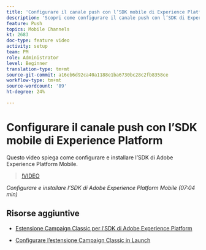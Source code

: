 ```yaml
---
title: 'Configurare il canale push con l’SDK mobile di Experience Platform '
description: 'Scopri come configurare il canale push con l’SDK di Experience Cloud Mobile. '
feature: Push
topics: Mobile Channels
kt: 2683
doc-type: feature video
activity: setup
team: PM
role: Administrator
level: Beginner
translation-type: tm+mt
source-git-commit: a16eb6d92ca40a1188e1ba6730bc28c2fb8358ce
workflow-type: tm+mt
source-wordcount: '89'
ht-degree: 24%

---
```



# Configurare il canale push con l’SDK mobile di Experience Platform

Questo video spiega come configurare e installare l’SDK di Adobe Experience Platform Mobile.

>[!VIDEO](https://video.tv.adobe.com/v/27699?quality=12)

*Configurare e installare l’SDK di Adobe Experience Platform Mobile (07:04 min)*

## Risorse aggiuntive

* [Estensione Campaign Classic per l’SDK di Adobe Experience Platform](https://helpx-internal.corp.adobe.com/content/help/en/campaign/kb/acc-aep-extension.html)

* [Configurare l’estensione Campaign Classic in Launch](https://aep-sdks.gitbook.io/docs/using-mobile-extensions/adobe-campaignclassic)
